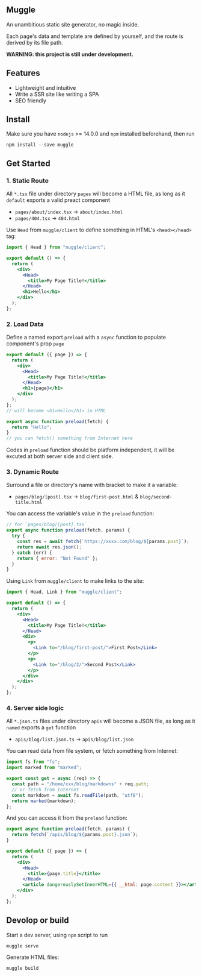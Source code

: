## Muggle

An unambitious static site generator, no magic inside.

Each page's data and template are defined by yourself, and the route is derived by its file path.

**WARNING: this project is still under development.**

## Features

- Lightweight and intuitive
- Write a SSR site like writing a SPA
- SEO friendly

## Install

Make sure you have `nodejs` >= 14.0.0 and `npm` installed beforehand, then run

```shell
npm install --save muggle
```

## Get Started

### 1. Static Route

All `*.tsx` file under directory `pages` will become a HTML file, as long as it `default` exports a valid preact component

- `pages/about/index.tsx` -> `about/index.html`
- `pages/404.tsx` -> `404.html`

Use `Head` from `muggle/client` to define something in HTML's `<head></head>` tag:

```jsx
import { Head } from "muggle/client";

export default () => {
  return (
    <div>
      <Head>
        <title>My Page Title!</title>
      </Head>
      <h1>Hello</h1>
    </div>
  );
};
```

### 2. Load Data

Define a named export `preload` with a `async` function to populate component's prop `page`

```jsx
export default ({ page }) => {
  return (
    <div>
      <Head>
        <title>My Page Title!</title>
      </Head>
      <h1>{page}</h1>
    </div>
  );
};
// will become <h1>Hello</h1> in HTML

export async function preload(fetch) {
  return "Hello";
}
// you can fetch() something from Internet here
```

Codes in `preload` function should be platform independent, it will be excuted at both server side and client side.

### 3. Dynamic Route

Surround a file or directory's name with bracket to make it a variable:

- `pages/blog/[post].tsx` -> `blog/first-post.html` & `blog/second-title.html`

You can access the variable's value in the `preload` function:

```jsx
// for `pages/blog/[post].tsx`
export async function preload(fetch, params) {
  try {
    const res = await fetch(`https://xxxx.com/blog/${params.post}`);
    return await res.json();
  } catch (err) {
    return { error: "Not Found" };
  }
}
```

Using `Link` from `muggle/client` to make links to the site:

```jsx
import { Head, Link } from "muggle/client";

export default () => {
  return (
    <div>
      <Head>
        <title>My Page Title!</title>
      </Head>
      <div>
        <p>
          <Link to="/blog/first-post/">First Post</Link>
        </p>
        <p>
          <Link to="/blog/2/">Second Post</Link>
        </p>
      </div>
    </div>
  );
};
```

### 4. Server side logic

All `*.json.ts` files under directory `apis` will become a JSON file, as long as it `named` exports a `get` function

- `apis/blog/list.json.ts` -> `apis/blog/list.json`

You can read data from file system, or fetch something from Internet:

```jsx
import fs from "fs";
import marked from "marked";

export const get = async (req) => {
  const path = "/home/xxx/blog/markdowns" + req.path;
  // or fetch from Internet
  const markdown = await fs.readFile(path, "utf8");
  return marked(markdown);
};
```

And you can access it from the `preload` function:

```jsx
export async function preload(fetch, params) {
  return fetch(`/apis/blog/${params.post}.json`);
}

export default ({ page }) => {
  return (
    <div>
      <Head>
        <title>{page.title}</title>
      </Head>
      <article dangerouslySetInnerHTML={{ __html: page.content }}></article>
    </div>
  );
};
```

## Devolop or build

Start a dev server, using `npm` script to run

```
muggle serve
```

Generate HTML files:

```
muggle build
```
